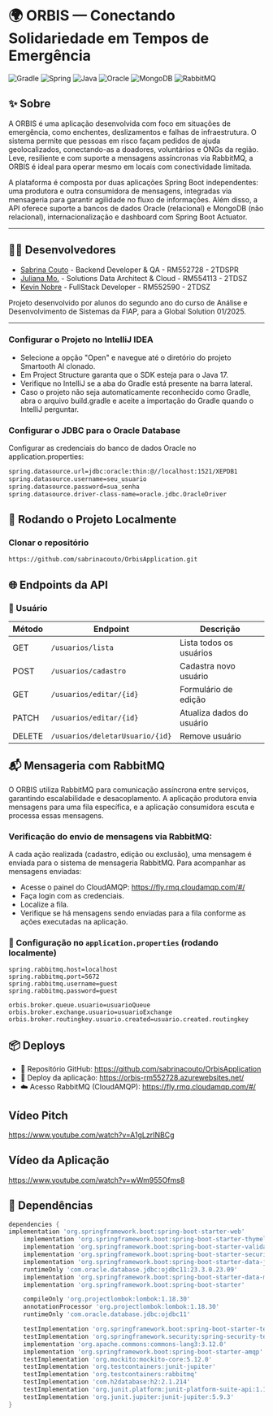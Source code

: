 # 🌍 ORBIS — Conectando Solidariedade em Tempos de Emergência

![Gradle](https://img.shields.io/badge/Gradle-02303A.svg?style=for-the-badge&logo=Gradle&logoColor=white)
![Spring](https://img.shields.io/badge/SpringBoot-6DB33F.svg?style=for-the-badge&logo=spring&logoColor=white)
![Java](https://img.shields.io/badge/Java-ED8B00?style=for-the-badge&logo=openjdk&logoColor=white)
![Oracle](https://img.shields.io/badge/Oracle-F80000?style=for-the-badge&logo=oracle&logoColor=white)
![MongoDB](https://img.shields.io/badge/MongoDB-4EA94B?style=for-the-badge&logo=mongodb&logoColor=white)
![RabbitMQ](https://img.shields.io/badge/RabbitMQ-FF6600.svg?style=for-the-badge&logo=rabbitmq&logoColor=white)

## ✨ Sobre

A ORBIS é uma aplicação desenvolvida com foco em situações de emergência, como enchentes, deslizamentos e falhas de infraestrutura. O sistema permite que pessoas em risco façam pedidos de ajuda geolocalizados, conectando-as a doadores, voluntários e ONGs da região. Leve, resiliente e com suporte a mensagens assíncronas via RabbitMQ, a ORBIS é ideal para operar mesmo em locais com conectividade limitada.

A plataforma é composta por duas aplicações Spring Boot independentes: uma produtora e outra consumidora de mensagens, integradas via mensageria para garantir agilidade no fluxo de informações. Além disso, a API oferece suporte a bancos de dados Oracle (relacional) e MongoDB (não relacional), internacionalização e dashboard com Spring Boot Actuator.

---

## 👩‍💻 Desenvolvedores

- [Sabrina Couto](https://github.com/sabrinacouto) - Backend Developer & QA - RM552728 - 2TDSPR
- [Juliana Mo.](https://github.com/julianamo93) - Solutions Data Architect & Cloud - RM554113 - 2TDSZ
- [Kevin Nobre](https://github.com/KevinNobre) - FullStack Developer - RM552590 - 2TDSZ

Projeto desenvolvido por alunos do segundo ano do curso de Análise e Desenvolvimento de Sistemas da FIAP, para a Global Solution 01/2025.

---

### Configurar o Projeto no IntelliJ IDEA
<ul>
  <li>Selecione a opção "Open" e navegue até o diretório do projeto Smartooth AI clonado.</li>
  <li>Em Project Structure garanta que o SDK esteja para o Java 17.</li>
  <li>Verifique no IntelliJ se a aba do Gradle está presente na barra lateral.</li>
  <li>Caso o projeto não seja automaticamente reconhecido como Gradle, abra o arquivo build.gradle e aceite a importação do Gradle quando o IntelliJ perguntar.</li>
</ul>

### Configurar o JDBC para o Oracle Database
Configurar as credenciais do banco de dados Oracle no application.properties:
  ```bash
  spring.datasource.url=jdbc:oracle:thin:@//localhost:1521/XEPDB1
spring.datasource.username=seu_usuario
spring.datasource.password=sua_senha
spring.datasource.driver-class-name=oracle.jdbc.OracleDriver
```

## 💾 Rodando o Projeto Localmente

### Clonar o repositório

```bash
https://github.com/sabrinacouto/OrbisApplication.git
```

## 🌐 Endpoints da API

### 📍 Usuário

| Método  | Endpoint                  | Descrição                       |
|---------|---------------------------|----------------------------------|
| GET     | `/usuarios/lista`          | Lista todos os usuários         |
| POST    | `/usuarios/cadastro`       | Cadastra novo usuário           |
| GET     | `/usuarios/editar/{id}`    | Formulário de edição            |
| PATCH   | `/usuarios/editar/{id}`    | Atualiza dados do usuário       |
| DELETE  | `/usuarios/deletarUsuario/{id}`   | Remove usuário                  |


## 📬 Mensageria com RabbitMQ

O ORBIS utiliza RabbitMQ para comunicação assíncrona entre serviços, garantindo escalabilidade e desacoplamento. A aplicação produtora envia mensagens para uma fila específica, e a aplicação consumidora escuta e processa essas mensagens.


### Verificação do envio de mensagens via RabbitMQ:
A cada ação realizada (cadastro, edição ou exclusão), uma mensagem é enviada para o sistema de mensageria RabbitMQ.
Para acompanhar as mensagens enviadas:

- Acesse o painel do CloudAMQP: https://fly.rmq.cloudamqp.com/#/
- Faça login com as credenciais.
- Localize a fila.
- Verifique se há mensagens sendo enviadas para a fila conforme as ações executadas na aplicação.

### 🔧 Configuração no `application.properties` (rodando localmente)

```properties
spring.rabbitmq.host=localhost
spring.rabbitmq.port=5672
spring.rabbitmq.username=guest
spring.rabbitmq.password=guest

orbis.broker.queue.usuario=usuarioQueue
orbis.broker.exchange.usuario=usuarioExchange
orbis.broker.routingkey.usuario.created=usuario.created.routingkey
```

## 📦 Deploys

- 🔗 Repositório GitHub: https://github.com/sabrinacouto/OrbisApplication
- 🚀 Deploy da aplicação: https://orbis-rm552728.azurewebsites.net/
- ☁️ Acesso RabbitMQ (CloudAMQP): https://fly.rmq.cloudamqp.com/#/

## Vídeo Pitch
https://www.youtube.com/watch?v=A1gLzrINBCg

## Vídeo da Aplicação
https://www.youtube.com/watch?v=wWm955Ofms8

## 📍 Dependências
```gradle
dependencies {
implementation 'org.springframework.boot:spring-boot-starter-web'
	implementation 'org.springframework.boot:spring-boot-starter-thymeleaf'
	implementation 'org.springframework.boot:spring-boot-starter-validation'
	implementation 'org.springframework.boot:spring-boot-starter-security'
	implementation 'org.springframework.boot:spring-boot-starter-data-jpa'
	runtimeOnly 'com.oracle.database.jdbc:ojdbc11:23.3.0.23.09'
	implementation 'org.springframework.boot:spring-boot-starter-data-mongodb'
	implementation 'org.springframework.boot:spring-boot-starter'

	compileOnly 'org.projectlombok:lombok:1.18.30'
	annotationProcessor 'org.projectlombok:lombok:1.18.30'
	runtimeOnly 'com.oracle.database.jdbc:ojdbc11'

	testImplementation 'org.springframework.boot:spring-boot-starter-test'
	testImplementation 'org.springframework.security:spring-security-test'
	implementation 'org.apache.commons:commons-lang3:3.12.0'
	implementation 'org.springframework.boot:spring-boot-starter-amqp'
	testImplementation 'org.mockito:mockito-core:5.12.0'
	testImplementation 'org.testcontainers:junit-jupiter'
	testImplementation 'org.testcontainers:rabbitmq'
	testImplementation 'com.h2database:h2:2.1.214'
	testImplementation 'org.junit.platform:junit-platform-suite-api:1.10.0'
	testImplementation 'org.junit.jupiter:junit-jupiter:5.9.3'
}
```


  




